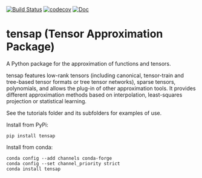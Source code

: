 [![Build Status](https://github.com/anthony-nouy/tensap/actions/workflows/build.yml/badge.svg?branch=master)](https://github.com/anthony-nouy/tensap/actions/workflows/build.yml)
[![codecov](https://codecov.io/gh/anthony-nouy/tensap/branch/master/graph/badge.svg)](https://codecov.io/gh/anthony-nouy/tensap)
[![Doc](https://readthedocs.org/projects/spack/badge/?version=latest)](https://anthony-nouy.github.io/sphinx/tensap/master/)


# tensap (Tensor Approximation Package)

A Python package for the approximation of functions and tensors.

tensap features low-rank tensors (including canonical, tensor-train and tree-based tensor formats or tree tensor networks), sparse tensors, polynomials, and allows the plug-in of other approximation tools. It provides different approximation methods based on interpolation, least-squares projection or statistical learning.

See the tutorials folder and its subfolders for examples of use.

Install from PyPi:

```
pip install tensap
```


Install from conda:

```
conda config --add channels conda-forge
conda config --set channel_priority strict
conda install tensap
```
